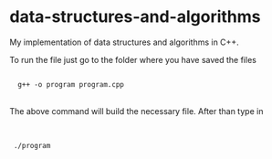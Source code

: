 # data-structures-and-algorithms
My implementation of data structures and algorithms in C++.

To run the file just go to the folder where you have saved the files

<code>
  g++ -o program program.cpp
</code>
<br>
<p>
 The above command will build the necessary file. After than type in
</p>
<br>
<code>
 ./program
 </code>
  
